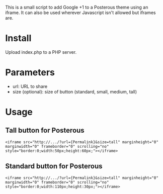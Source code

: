 This is a small script to add Google +1 to a Posterous theme using an iframe. It can also be used wherever Javascript isn't allowed but iframes are.

# Install #

Upload index.php to a PHP server.

# Parameters #

- url: URL to share
- size (optional): size of button (standard, small, medium, tall)

# Usage #

## Tall button for Posterous ###

    <iframe src="http://.../?url={Permalink}&size=tall" marginheight="0" marginwidth="0" frameborder="0" scrolling="no" style="border:0;width:50px;height:60px;"></iframe>
    
## Standard button for Posterous ###
    
    <iframe src="http://.../?url={Permalink}&size=tall" marginheight="0" marginwidth="0" frameborder="0" scrolling="no" style="border:0;width:110px;height:30px;"></iframe>

